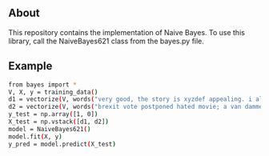 ## About
This repository contains the implementation of Naive Bayes. To use this library, call the NaiveBayes621 class from the 
bayes.py file.

## Example
```sh
from bayes import *
V, X, y = training_data()
d1 = vectorize(V, words("very good, the story is xyzdef appealing. i also try to recommend excellent films like this"))
d2 = vectorize(V, words("brexit vote postponed hated movie; a van damme movie has become a painful chore"))
y_test = np.array([1, 0])
X_test = np.vstack([d1, d2])
model = NaiveBayes621()
model.fit(X, y)
y_pred = model.predict(X_test)
```